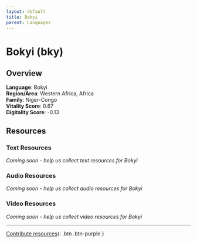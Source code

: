 ```yaml
---
layout: default
title: Bokyi
parent: Languages
---
```


# Bokyi (bky)

## Overview

**Language**: Bokyi  
**Region/Area**: Western Africa, Africa  
**Family**: Niger-Congo  
**Vitality Score**: 0.67  
**Digitality Score**: -0.13  

## Resources

### Text Resources
*Coming soon - help us collect text resources for Bokyi*

### Audio Resources
*Coming soon - help us collect audio resources for Bokyi*

### Video Resources
*Coming soon - help us collect video resources for Bokyi*

---

[Contribute resources](https://fairtrain.github.io/){: .btn .btn-purple }
